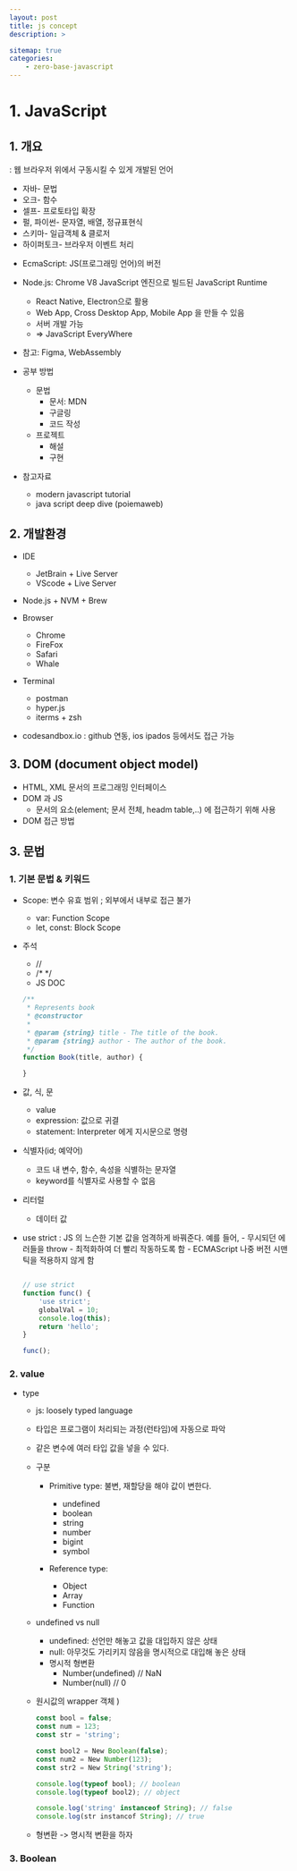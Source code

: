 ```yaml
---
layout: post
title: js concept 
description: >

sitemap: true 
categories: 
    - zero-base-javascript 
---
```


  
# 1. JavaScript 
## 1. 개요 
 : 웹 브라우저 위에서 구동시킬 수 있게 개발된 언어 
 - 자바-  문법
 - 오크- 함수
 - 셀프- 프로토타입 확장 
 - 펄, 파이썬- 문자열, 배열, 정규표현식 
 - 스키마- 일급객체 & 클로저 
 - 하이퍼토크- 브라우저 이벤트 처리 

* EcmaScript: JS(프로그래밍 언어)의 버전 

* Node.js: Chrome V8 JavaScript 엔진으로 빌드된 JavaScript Runtime
    - React Native, Electron으로 활용 
    - Web App, Cross Desktop App, Mobile App 을 만들 수 있음 
    - 서버 개발 가능 
    - => JavaScript EveryWhere   

* 참고: Figma, WebAssembly 

* 공부 방법 
    - 문법
        - 문서: MDN 
        - 구글링
        - 코드 작성 
    - 프로젝트
        - 해설 
        - 구현 

* 참고자료 
    - modern javascript tutorial 
    - java script deep dive (poiemaweb)

 
## 2. 개발환경
- IDE
    - JetBrain + Live Server 
    - VScode + Live Server 
- Node.js + NVM + Brew 
- Browser
    - Chrome 
    - FireFox
    - Safari 
    - Whale 

- Terminal
    - postman 
    - hyper.js 
    - iterms + zsh 

- codesandbox.io 
    : github 연동, ios ipados 등에서도 접근 가능


## 3. DOM (document object model)
- HTML, XML 문서의 프로그래밍 인터페이스  
- DOM 과 JS 
    - 문서의 요소(element; 문서 전체, headm table,..) 에 접근하기 위해 사용 
- DOM 접근 방법 

## 3.  문법 
### 1. 기본 문법 & 키워드 
- Scope: 변수 유효 범위 ; 외부에서 내부로 접근 불가 
    - var: Function Scope
    - let, const: Block Scope 

-  주석 
    - // 
    - /* */ 
    - JS DOC 
    ```js 
    /**
     * Represents book 
     * @constructor 
     *
     * @param {string} title - The title of the book. 
     * @param {string} author - The author of the book. 
     */ 
    function Book(title, author) {

    }
    ```
- 값, 식, 문 
    - value 
    - expression: 값으로 귀결 
    - statement: Interpreter 에게 지시문으로 명령 
    
- 식별자(id; 예약어) 
    - 코드 내 변수, 함수, 속성을 식별하는 문자열 
    - keyword를 식별자로 사용할 수 없음

- 리터럴 
    - 데이터 값 
- use strict 
    : JS 의 느슨한 기본 값을 엄격하게 바꿔준다. 예를 들어, 
        - 무시되던 에러들을 throw 
        - 최적화하여 더 빨리 작동하도록 함 
        - ECMAScript 나중 버전 시맨틱을 적용하지 않게 함

    ```js 

    // use strict 
    function func() {
        'use strict';
        globalVal = 10; 
        console.log(this); 
        return 'hello'; 
    }

    func(); 
    
    ``` 

### 2. value 
- type
    - js: loosely typed language 
    - 타입은 프로그램이 처리되는 과정(런타임)에 자동으로 파악 
    - 같은 변수에 여러 타입 값을 넣을 수 있다. 
    - 구분 
        - Primitive type: 불변, 재할당을 해야 값이 변한다.  
             - undefined 
             - boolean
             - string 
             - number
             - bigint 
             - symbol
             
        - Reference type: 
            - Object 
            - Array 
            - Function 
    
    - undefined vs null 
        - undefined: 선언만 해놓고 값을 대입하지 않은 상태 
        - null: 아무것도 가리키지 않음을 명시적으로 대입해 놓은 상태
        - 명시적 형변환 
            - Number(undefined) // NaN
            - Number(null) // 0 

    - 원시값의 wrapper 객체 ) 
        ```js 
        const bool = false; 
        const num = 123; 
        const str = 'string'; 

        const bool2 = New Boolean(false); 
        const num2 = New Number(123); 
        const str2 = New String('string');

        console.log(typeof bool); // boolean 
        console.log(typeof bool2); // object  

        console.log('string' instanceof String); // false 
        console.log(str instancof String); // true 
        ```
    
    - 형변환 
        -> 명시적 변환을 하자
### 3. Boolean